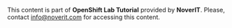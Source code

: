 This content is part of **OpenShift Lab Tutorial** provided by **NoverIT**. Please, contact [info@noverit.com](mailto:info@noverit.com) for accessing this content.
